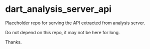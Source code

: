 # dart_analysis_server_api

Placeholder repo for serving the API extracted from analysis server.

Do not depend on this repo, it may not be here for long.

Thanks.
